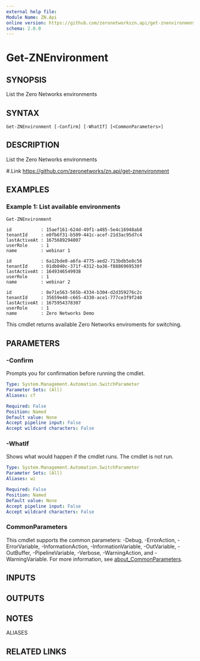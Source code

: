 ```yaml
---
external help file:
Module Name: ZN.Api
online version: https://github.com/zeronetworkszn.api/get-znenvironment
schema: 2.0.0
---
```


# Get-ZNEnvironment

## SYNOPSIS
List the Zero Networks environments

## SYNTAX

```
Get-ZNEnvironment [-Confirm] [-WhatIf] [<CommonParameters>]
```

## DESCRIPTION
List the Zero Networks environments

#.Link
https://github.com/zeronetworks/zn.api/get-znenvironment

## EXAMPLES

### Example 1: List available environments
```powershell
Get-ZNEnvironment
```

```output
id           : 15aef161-624d-49f1-a485-5e4c16948ab8
tenantId     : e0fb6f31-b509-441c-acef-21d3ac95d7c4
lastActiveAt : 1675689294007
userRole     : 1
name         : webinar 1

id           : 6a12bde0-a6fa-4775-aed2-713bdb5e8c56
tenantId     : 01db040c-371f-4312-ba36-f8886969530f
lastActiveAt : 1649346549938
userRole     : 1
name         : webinar 2

id           : 8e71e563-565b-4334-b304-d2d359276c2c
tenantId     : 35659e40-c665-4330-ace1-777ce3f9f240
lastActiveAt : 1675954378307
userRole     : 1
name         : Zero Networks Demo
```

This cmdlet returns available Zero Networks enviroments for switching.

## PARAMETERS

### -Confirm
Prompts you for confirmation before running the cmdlet.

```yaml
Type: System.Management.Automation.SwitchParameter
Parameter Sets: (All)
Aliases: cf

Required: False
Position: Named
Default value: None
Accept pipeline input: False
Accept wildcard characters: False
```

### -WhatIf
Shows what would happen if the cmdlet runs.
The cmdlet is not run.

```yaml
Type: System.Management.Automation.SwitchParameter
Parameter Sets: (All)
Aliases: wi

Required: False
Position: Named
Default value: None
Accept pipeline input: False
Accept wildcard characters: False
```

### CommonParameters
This cmdlet supports the common parameters: -Debug, -ErrorAction, -ErrorVariable, -InformationAction, -InformationVariable, -OutVariable, -OutBuffer, -PipelineVariable, -Verbose, -WarningAction, and -WarningVariable. For more information, see [about_CommonParameters](http://go.microsoft.com/fwlink/?LinkID=113216).

## INPUTS

## OUTPUTS

## NOTES

ALIASES

## RELATED LINKS

